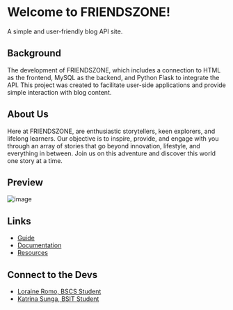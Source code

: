 # Welcome to FRIENDSZONE!
A simple and user-friendly blog API site.

## Background
The development of FRIENDSZONE, which includes a connection to HTML as the frontend, MySQL as the backend, and Python Flask to integrate the API. This project was created to facilitate user-side applications and provide simple interaction with blog content.

## About Us
Here at FRIENDSZONE, are enthusiastic storytellers, keen explorers, and lifelong learners. Our objective is to inspire, provide, and engage with you through an array of stories that go beyond innovation, lifestyle, and everything in between. Join us on this adventure and discover this world one story at a time.

## Preview
![image](https://github.com/user-attachments/assets/e7d11232-5763-40db-a5c3-4b51d9f4218c)

## Links
- [Guide](GUIDE.md)
- [Documentation](API_DOC.md)
- [Resources](project)

## Connect to the Devs
- [Loraine Romo, BSCS Student](https://www.facebook.com/loweeyn)
- [Katrina Sunga, BSIT Student](https://www.facebook.com/katri.sunga)



